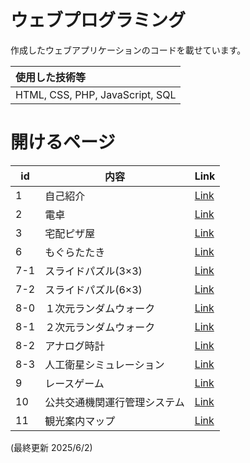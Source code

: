 # ウェブプログラミング

作成したウェブアプリケーションのコードを載せています。<br>

|使用した技術等|
|:-|
|HTML, CSS, PHP, JavaScript, SQL|

# 開けるページ
|id|内容|Link|
|-|-|-|
|1|自己紹介|[Link](https://j329nish.github.io/Web-Programming/1.html)|
|2|電卓|[Link](https://j329nish.github.io/Web-Programming/2.html)|
|3|宅配ピザ屋|[Link](https://j329nish.github.io/Web-Programming/3.html)|
|6|もぐらたたき|[Link](https://j329nish.github.io/Web-Programming/6.html)|
|7-1|スライドパズル(3×3)|[Link](https://j329nish.github.io/Web-Programming/7-1.html)|
|7-2|スライドパズル(6×3)|[Link](https://j329nish.github.io/Web-Programming/7-2.html)|
|8-0|１次元ランダムウォーク|[Link](https://j329nish.github.io/Web-Programming/8-0.html)|
|8-1|２次元ランダムウォーク|[Link](https://j329nish.github.io/Web-Programming/8-1.html)|
|8-2|アナログ時計|[Link](https://j329nish.github.io/Web-Programming/8-2.html)|
|8-3|人工衛星シミュレーション|[Link](https://j329nish.github.io/Web-Programming/8-3.html)|
|9|レースゲーム|[Link](https://j329nish.github.io/Web-Programming/9.html)|
|10|公共交通機関運行管理システム|[Link](https://j329nish.github.io/Web-Programming/10.html)|
|11|観光案内マップ|[Link](https://j329nish.github.io/Web-Programming/11.html)|


(最終更新 2025/6/2)
